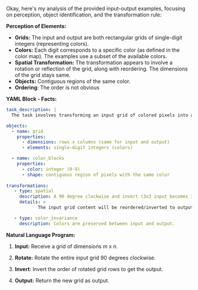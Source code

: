 Okay, here's my analysis of the provided input-output examples, focusing on perception, object identification, and the transformation rule:

**Perception of Elements:**

*   **Grids:** The input and output are both rectangular grids of single-digit integers (representing colors).
*   **Colors:** Each digit corresponds to a specific color (as defined in the color map).  The examples use a subset of the available colors.
*   **Spatial Transformation:**  The transformation appears to involve a rotation or reflection of the grid, along with reordering. The dimensions of the grid stays same.
*   **Objects:** Contiguous regions of the same color.
* **Ordering**: The order is not obvious

**YAML Block - Facts:**


```yaml
task_description: |
  The task involves transforming an input grid of colored pixels into an output grid of the same dimensions. The transformation involves a rotation and/or reflection, along with reordering.

objects:
  - name: grid
    properties:
      - dimensions: rows x columns (same for input and output)
      - elements: single-digit integers (colors)

  - name: color_blocks
    properties:
      - color: integer (0-9)
      - shape: contiguous region of pixels with the same color
     
transformations:
   - type: spatial
     description: A 90 degree clockwise and invert (3x3 input becomes 3x3 inverted output)
     details: >
            The input grid content will be reordered/inverted to output grid.

   - type: color_invariance
     description: Colors are preserved between input and output.

```


**Natural Language Program:**

1.  **Input:** Receive a grid of dimensions *m* x *n*.

2.  **Rotate:** Rotate the entire input grid 90 degrees clockwise.

3.  **Invert**: Invert the order of rotated grid rows to get the output.

4. **Output:** Return the new grid as output.
